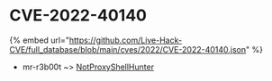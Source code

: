 # CVE-2022-40140
{% embed url="https://github.com/Live-Hack-CVE/full_database/blob/main/cves/2022/CVE-2022-40140.json" %}

* mr-r3b00t ~> [NotProxyShellHunter](https://www.alice-snow.ru/2022/database/cve-2022-40140/notproxyshellhunter-mr-r3b00t)